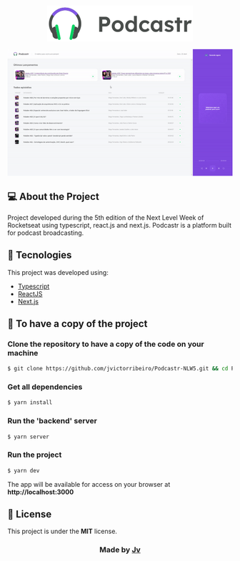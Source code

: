<div align="center">
  <img src=".github/logo.svg" alt="Podcastr logo">
</div>

![Badge](.github/example.gif)

## 💻 About the Project

Project developed during the 5th edition of the Next Level Week of Rocketseat using typescript, react.js and next.js. Podcastr is a platform built for podcast broadcasting. 

## 🧭 Tecnologies

This project was developed using:
- [Typescript](https://www.typescriptlang.org/)
- [ReactJS](https://reactjs.org/)
- [Next.js](https://nextjs.org/)

<h2>
  📌 To have a copy of the project
</h2>

### Clone the repository to have a copy of the code on your machine

```bash
$ git clone https://github.com/jvictorribeiro/Podcastr-NLW5.git && cd Podcastr-NLW5
```

### Get all dependencies

```bash
$ yarn install
```

### Run the 'backend' server

```bash
$ yarn server
```

### Run the project

```bash
$ yarn dev
```

The app will be available for access on your browser at **http://localhost:3000**

## 📝 License

This project is under the **MIT** license.

<h3 align=center>Made by <a href="https://www.linkedin.com/in/victor-ribeiroo//">Jv</a></h3>
